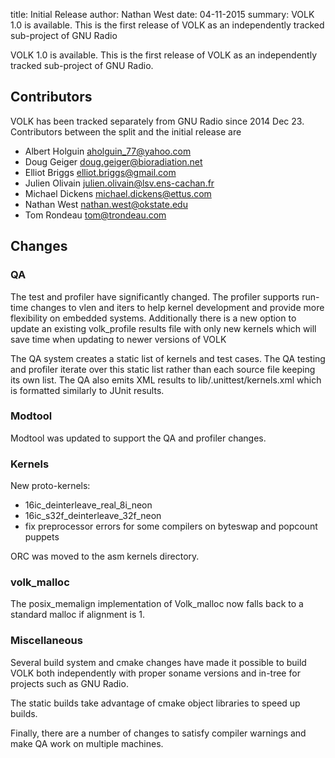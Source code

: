 title: Initial Release
author: Nathan West
date: 04-11-2015
summary: VOLK 1.0 is available. This is the first release of VOLK as an independently tracked sub-project of GNU Radio

VOLK 1.0 is available. This is the first release of VOLK as an independently
tracked sub-project of GNU Radio.

## Contributors

VOLK has been tracked separately from GNU Radio since 2014 Dec 23. Contributors
between the split and the initial release are

 * Albert Holguin <aholguin_77@yahoo.com>
 * Doug Geiger <doug.geiger@bioradiation.net>
 * Elliot Briggs <elliot.briggs@gmail.com>
 * Julien Olivain <julien.olivain@lsv.ens-cachan.fr>
 * Michael Dickens <michael.dickens@ettus.com>
 * Nathan West <nathan.west@okstate.edu>
 * Tom Rondeau <tom@trondeau.com>

## Changes

### QA

The test and profiler have significantly changed. The profiler supports run-time
changes to vlen and iters to help kernel development and provide more
flexibility on embedded systems. Additionally there is a new option to update an
existing volk_profile results file with only new kernels which will save time
when updating to newer versions of VOLK

The QA system creates a static list of kernels and test cases. The QA testing
and profiler iterate over this static list rather than each source file keeping
its own list. The QA also emits XML results to lib/.unittest/kernels.xml which
is formatted similarly to JUnit results.

### Modtool

Modtool was updated to support the QA and profiler changes.

### Kernels

New proto-kernels:

 * 16ic_deinterleave_real_8i_neon
 * 16ic_s32f_deinterleave_32f_neon
 * fix preprocessor errors for some compilers on byteswap and popcount puppets

ORC was moved to the asm kernels directory.

### volk_malloc

The posix_memalign implementation of Volk_malloc now falls back to a standard
malloc if alignment is 1.

### Miscellaneous

Several build system and cmake changes have made it possible to build VOLK both
independently with proper soname versions and in-tree for projects such as GNU
Radio.

The static builds take advantage of cmake object libraries to speed up builds.

Finally, there are a number of changes to satisfy compiler warnings and make QA
work on multiple machines.
